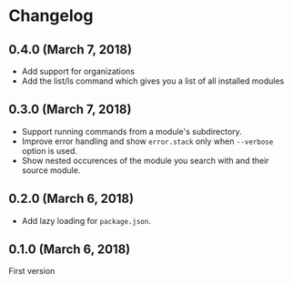 # Changelog

## 0.4.0 (March 7, 2018)
* Add support for organizations
* Add the list/ls command which gives you a list of all installed modules

## 0.3.0 (March 7, 2018)
* Support running commands from a module's subdirectory.
* Improve error handling and show `error.stack` only when `--verbose` option is used.
* Show nested occurences of the module you search with and their source module.

## 0.2.0 (March 6, 2018)
* Add lazy loading for `package.json`.

## 0.1.0 (March 6, 2018)
First version
